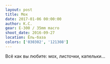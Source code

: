 ```yaml
---
layout: post
title: Мох
date: 2017-01-06 00:00:00
author: К.С.
gear: E-300 / 35mm macro
shoot_date: 2016-09-27
location: Ёль-база
colors: ['030302', '121308']
---
```


Всё как вы любите: мох, листочки, капельки...
